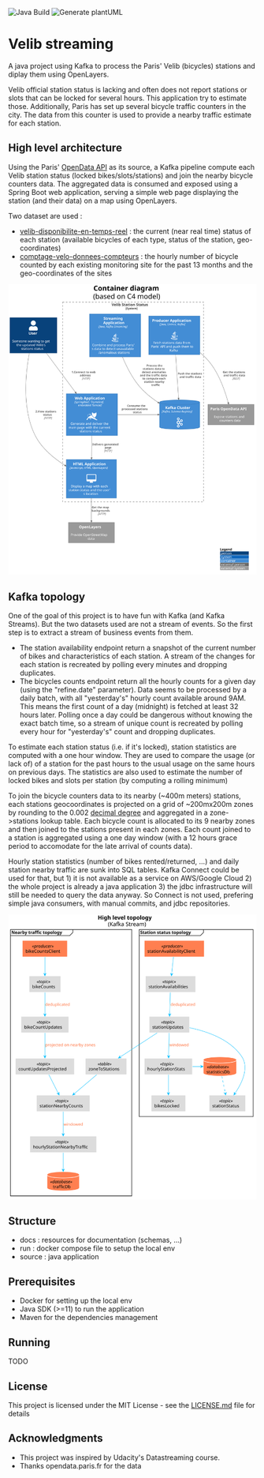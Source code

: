 ![Java Build](https://github.com/ouvreboite/velib_streaming/workflows/Java%20Build/badge.svg)
![Generate plantUML](https://github.com/ouvreboite/velib_streaming/workflows/Generate%20plantUML/badge.svg)
# Velib streaming

A java project using Kafka to process the Paris' Velib (bicycles) stations and diplay them using OpenLayers. 

Velib official station status is lacking and often does not report stations or slots that can be locked for several hours. This application try to estimate those.
Additionally, Paris has set up several bicycle traffic counters in the city. The data from this counter is used to provide a nearby traffic estimate for each station. 

## High level architecture

Using the Paris' [OpenData API](https://opendata.paris.fr/) as its source, a Kafka pipeline compute each Velib station status (locked bikes/slots/stations) and join the nearby bicycle counters data.
The aggregated data is consumed and exposed using a Spring Boot web application, serving a simple web page displaying the station (and their data) on a map using OpenLayers.

Two dataset are used :
* [velib-disponibilite-en-temps-reel](https://opendata.paris.fr/explore/dataset/velib-disponibilite-en-temps-reel) : the current (near real time) status of each station (available bicycles of each type, status of the station, geo-coordinates)
* [comptage-velo-donnees-compteurs](https://opendata.paris.fr/explore/dataset/comptage-velo-donnees-compteurs) : the hourly number of bicycle counted by each existing monitoring site for the past 13 months and the geo-coordinates of the sites

![Container diagram](docs/plantuml/container_diagram.svg)

## Kafka topology

One of the goal of this project is to have fun with Kafka (and Kafka Streams). But the two datasets used are not a stream of events. So the first step is to extract a stream of business events from them.
* The station availability  endpoint return a snapshot of the current number of bikes and characteristics of each station. A stream of the changes for each station is recreated by polling every minutes and dropping duplicates.
* The bicycles counts endpoint return all the hourly counts for a given day (using the "refine.date" parameter). Data seems to be processed by a daily batch, with all "yesterday's" hourly count available around 9AM. This means the first count of a day (midnight) is fetched at least 32 hours later. Polling once a day could be dangerous without knowing the exact batch time, so a stream of unique count is recreated by polling every hour for "yesterday's" count and dropping duplicates.

To estimate each station status (i.e. if it's locked), station statistics are computed with a one hour window. They are used to compare the usage (or lack of) of a station for the past hours to the usual usage on the same hours on previous days.
The statistics are also used to estimate the number of locked bikes and slots per station (by computing a rolling minimum)

To join the bicycle counters data to its nearby (~400m meters) stations, each stations geocoordinates is projected on a grid of ~200mx200m zones by rounding to the 0.002 [decimal degree](https://en.wikipedia.org/wiki/Decimal_degrees) and aggregated in a zone->stations lookup table. 
Each bicycle count is allocated to its 9 nearby zones and then joined to the stations present in each zones. Each count joined to a station is aggregated using a one day window (with a 12 hours grace period to accomodate for the late arrival of counts data).

Hourly station statistics (number of bikes rented/returned, ...) and daily station nearby traffic are sunk into SQL tables. Kafka Connect could be used for that, but 1) it is not available as a service on AWS/Google Cloud 2) the whole project is already a java application 3) the jdbc infrastructure will still be needed to query the data anyway. So Connect is not used, prefering simple java consumers, with manual commits, and jdbc repositories. 

![High level topology](docs/plantuml/high_level_topology.svg)

## Structure
* docs : resources for documentation (schemas, ...)
* run : docker compose file to setup the local env
* source : java application

## Prerequisites

* Docker for setting up the local env
* Java SDK (>=11) to run the application
* Maven for the dependencies management

## Running

TODO

## License

This project is licensed under the MIT License - see the [LICENSE.md](LICENSE.md) file for details

## Acknowledgments

* This project was inspired by Udacity's Datastreaming course.
* Thanks opendata.paris.fr for the data

